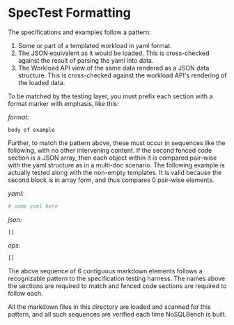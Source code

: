 # SpecTest Formatting

The specifications and examples follow a pattern:

1. Some or part of a templated workload in yaml format.
2. The JSON equivalent as it would be loaded. This is cross-checked against the result of parsing
   the yaml into data.
3. The Workload API view of the same data rendered as a JSON data structure. This is cross-checked
   against the workload API's rendering of the loaded data.

To be matched by the testing layer, you must prefix each section with a format marker with emphasis,
like this:

*format:*

```text
body of example
```

Further, to match the pattern above, these must occur in sequences like the following, with no other
intervening content. If the second fenced code section is a JSON array, then each object within
it is compared pair-wise with the yaml structure as in a multi-doc scenario. The following
example is actually tested along with the non-empty templates. It is valid because the second
block is in array form, and thus compares 0 pair-wise elements.

*yaml:*
```yaml
# some yaml here
```

*json:*
```json5
[]
```

*ops:*
```json5
[]
```

The above sequence of 6 contiguous markdown elements follows a recognizable pattern to the
specification testing harness. The names above the sections are required to match and fenced
code sections are required to follow each.

All the markdown files in this directory are loaded and scanned for this pattern, and all
such sequences are verified each time NoSQLBench is built.
